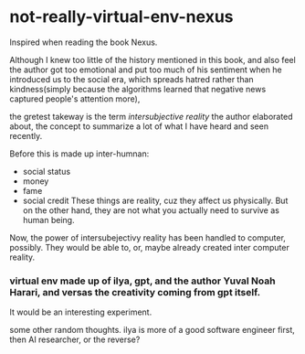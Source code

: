 # not-really-virtual-env-nexus

Inspired when reading the book Nexus.

Although I knew too little of the history mentioned in this book, and also feel the author got too emotional and put too much of his sentiment when he introduced us to the social era, which spreads hatred rather than kindness(simply because the algorithms learned that negative news captured people's attention more),

the gretest takeway is the term *intersubjective reality* the author elaborated about, the concept to summarize a lot of what I have heard and seen recently.

Before this is made up inter-humnan:
- social status
- money
- fame
- social credit
These things are reality, cuz they affect us physically. But on the other hand, they are not what you actually need to survive as human being.

Now, the power of intersubejectivy reality has been handled to computer, possibly.
They would be able to, or, maybe already created inter computer reality.

### virtual env made up of ilya, gpt, and the author Yuval Noah Harari, and versas the creativity coming from gpt itself.
It would be an interesting experiment.


some other random thoughts. ilya is more of a good software engineer first, then AI researcher, or the reverse?


